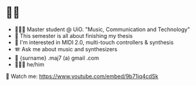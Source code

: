 # 👋🏼

- 👨🏻‍💻 Master student @ UiO. "Music, Communication and Technology"
- 🤖 This semester is all about finishing my thesis
- 🧃 I'm interested in MIDI 2.0, multi-touch controllers & synthesis
- 🪗 Ask me about music and synthesizers
- 📯 {surname} .maj7 (a) gmail .com
- 🙋🏻‍♂️ he/him

👀 Watch me:
https://www.youtube.com/embed/9b71jq4cdSk


<!--
**wnetzel/wnetzel** is a ✨ _special_ ✨ repository because its `README.md` (this file) appears on your GitHub profile.

Here are some ideas to get you started:

- 🔭 I’m currently working on ...
- 🌱 I’m currently learning ...
- 👯 I’m looking to collaborate on ...
- 🤔 I’m looking for help with ...
- 💬 Ask me about ...
- 📫 How to reach me: ...
- 😄 Pronouns: ...
- ⚡ Fun fact: ...
-->
